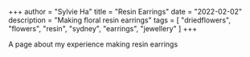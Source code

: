 +++
author = "Sylvie Ha"
title = "Resin Earrings"
date = "2022-02-02"
description = "Making floral resin earrings"
tags = [
    "driedflowers", "flowers", "resin", "sydney", "earrings", "jewellery"
]
+++

A page about my experience making resin earrings